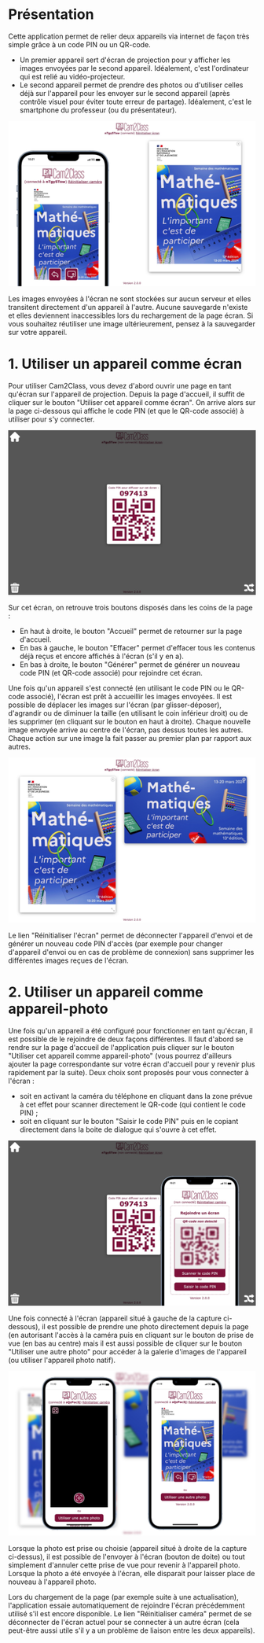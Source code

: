 # Présentation

Cette application permet de relier deux appareils via internet de façon très simple grâce à un code PIN ou un QR-code.

- Un premier appareil sert d'écran de projection pour y afficher les images envoyées par le second appareil. Idéalement, c'est l'ordinateur qui est relié au vidéo-projecteur.
- Le second appareil permet de prendre des photos ou d'utiliser celles déjà sur l'appareil pour les envoyer sur le second appareil (après contrôle visuel pour éviter toute erreur de partage). Idéalement, c'est le smartphone du professeur (ou du présentateur).

![Demo de l'application Cam2Class](public/help/cam2class-demo.jpg)

Les images envoyées à l'écran ne sont stockées sur aucun serveur et elles transitent directement d'un appareil à l'autre. Aucune sauvegarde n'existe et elles deviennent inaccessibles lors du rechargement de la page écran. Si vous souhaitez réutiliser une image ultérieurement, pensez à la sauvegarder sur votre appareil.

# 1. Utiliser un appareil comme écran

Pour utiliser Cam2Class, vous devez d'abord ouvrir une page en tant qu'écran sur l'appareil de projection. Depuis la page d'accueil, il suffit de cliquer sur le bouton "Utiliser cet appareil comme écran". On arrive alors sur la page ci-dessous qui affiche le code PIN (et que le QR-code associé) à utiliser pour s'y connecter.

![Page Ecran de l'application Cam2Class](public/help/cam2class-screen.jpg)

Sur cet écran, on retrouve trois boutons disposés dans les coins de la page :

- En haut à droite, le bouton "Accueil" permet de retourner sur la page d'accueil.
- En bas à gauche, le bouton "Effacer" permet d'effacer tous les contenus déjà reçus et encore affichés à l'écran (s'il y en a).
- En bas à droite, le bouton "Générer" permet de générer un nouveau code PIN (et QR-code associé) pour rejoindre cet écran.

Une fois qu'un appareil s'est connecté (en utilisant le code PIN ou le QR-code associé), l'écran est prêt à accueillir les images envoyées. Il est possible de déplacer les images sur l'écran (par glisser-déposer), d'agrandir ou de diminuer la taille (en utilisant le coin inférieur droit) ou de les supprimer (en cliquant sur le bouton en haut à droite). Chaque nouvelle image envoyée arrive au centre de l'écran, pas dessus toutes les autres. Chaque action sur une image la fait passer au premier plan par rapport aux autres.

![Page Ecran de l'application Cam2Class](public/help/cam2class-screen2.jpg)

Le lien "Réinitialiser l'écran" permet de déconnecter l'appareil d'envoi et de générer un nouveau code PIN d'accès (par exemple pour changer d'appareil d'envoi ou en cas de problème de connexion) sans supprimer les différentes images reçues de l'écran.

# 2. Utiliser un appareil comme appareil-photo

Une fois qu'un appareil a été configuré pour fonctionner en tant qu'écran, il est possible de le rejoindre de deux façons différentes. Il faut d'abord se rendre sur la page d'accueil de l'application puis cliquer sur le bouton "Utiliser cet appareil comme appareil-photo" (vous pourrez d'ailleurs ajouter la page correspondante sur votre écran d'accueil pour y revenir plus rapidement par la suite). Deux choix sont proposés pour vous connecter à l'écran :

- soit en activant la caméra du téléphone en cliquant dans la zone prévue à cet effet pour scanner directement le QR-code (qui contient le code PIN) ;
- soit en cliquant sur le bouton "Saisir le code PIN" puis en le copiant directement dans la boite de dialogue qui s'ouvre à cet effet.

![Page Camera de l'application Cam2Class](public/help/cam2class-camera.jpg)

Une fois connecté à l'écran (appareil situé à gauche de la capture ci-dessous), il est possible de prendre une photo directement depuis la page (en autorisant l'accès à la caméra puis en cliquant sur le bouton de prise de vue (en bas au centre) mais il est aussi possible de cliquer sur le bouton "Utiliser une autre photo" pour accéder à la galerie d'images de l'appareil (ou utiliser l'appareil photo natif).

![Page Camera de l'application Cam2Class](public/help/cam2class-camera2.jpg)

Lorsque la photo est prise ou choisie (appareil situé à droite de la capture ci-dessus), il est possible de l'envoyer à l'écran (bouton de doite) ou tout simplement d'annuler cette prise de vue pour revenir à l'appareil photo. Lorsque la photo a été envoyée à l'écran, elle disparait pour laisser place de nouveau à l'appareil photo.

Lors du chargement de la page (par exemple suite à une actualisation), l'application essaie automatiquement de rejoindre l'écran précédemment utilisé s'il est encore disponible. Le lien "Réinitialiser caméra" permet de se déconnecter de l'écran actuel pour se connecter à un autre écran (cela peut-être aussi utile s'il y a un problème de liaison entre les deux appareils).
